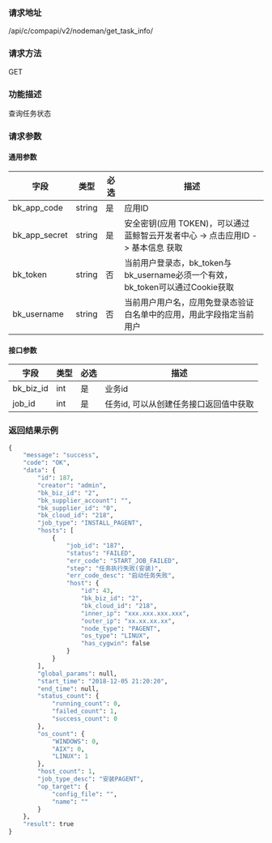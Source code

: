 ### 请求地址

/api/c/compapi/v2/nodeman/get_task_info/


### 请求方法

GET


### 功能描述

查询任务状态

### 请求参数


#### 通用参数

| 字段 | 类型 | 必选 |  描述 |
|-----------|------------|--------|------------|
| bk_app_code  |  string    | 是 | 应用ID     |
| bk_app_secret|  string    | 是 | 安全密钥(应用 TOKEN)，可以通过 蓝鲸智云开发者中心 -&gt; 点击应用ID -&gt; 基本信息 获取 |
| bk_token     |  string    | 否 | 当前用户登录态，bk_token与bk_username必须一个有效，bk_token可以通过Cookie获取 |
| bk_username  |  string    | 否 | 当前用户用户名，应用免登录态验证白名单中的应用，用此字段指定当前用户 |


#### 接口参数

| 字段      |  类型      | 必选   |  描述      |
|-----------|------------|--------|------------|
| bk_biz_id   | int    | 是     | 业务id |
| job_id   | int    | 是     | 任务id, 可以从创建任务接口返回值中获取 |


### 返回结果示例

```python
{
    "message": "success",
    "code": "OK",
    "data": {
        "id": 187,
        "creator": "admin",
        "bk_biz_id": "2",
        "bk_supplier_account": "",
        "bk_supplier_id": "0",
        "bk_cloud_id": "218",
        "job_type": "INSTALL_PAGENT",
        "hosts": [
            {
                "job_id": "187",
                "status": "FAILED",
                "err_code": "START_JOB_FAILED",
                "step": "任务执行失败(安装)",
                "err_code_desc": "启动任务失败",
                "host": {
                    "id": 43,
                    "bk_biz_id": "2",
                    "bk_cloud_id": "218",
                    "inner_ip": "xxx.xxx.xxx.xxx",
                    "outer_ip": "xx.xx.xx.xx",
                    "node_type": "PAGENT",
                    "os_type": "LINUX",
                    "has_cygwin": false
                }
            }
        ],
        "global_params": null,
        "start_time": "2018-12-05 21:20:20",
        "end_time": null,
        "status_count": {
            "running_count": 0,
            "failed_count": 1,
            "success_count": 0
        },
        "os_count": {
            "WINDOWS": 0,
            "AIX": 0,
            "LINUX": 1
        },
        "host_count": 1,
        "job_type_desc": "安装PAGENT",
        "op_target": {
            "config_file": "",
            "name": ""
        }
    },
    "result": true
}
```